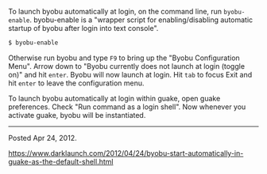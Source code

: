 To launch byobu automatically at login, on the command line, run `byobu-enable`. byobu-enable is a "wrapper script for enabling/disabling automatic startup of byobu after login into text console".

```bash
$ byobu-enable
```

Otherwise run byobu and type `F9` to bring up the "Byobu Configuration Menu". Arrow down to "Byobu currently does not launch at login (toggle on)" and hit `enter`. Byobu will now launch at login. Hit `tab` to focus Exit and hit `enter` to leave the configuration menu.

To launch byobu automatically at login within guake, open guake preferences. Check "Run command as a login shell". Now whenever you activate guake, byobu will be instantiated.

---

Posted Apr 24, 2012.

https://www.darklaunch.com/2012/04/24/byobu-start-automatically-in-guake-as-the-default-shell.html
